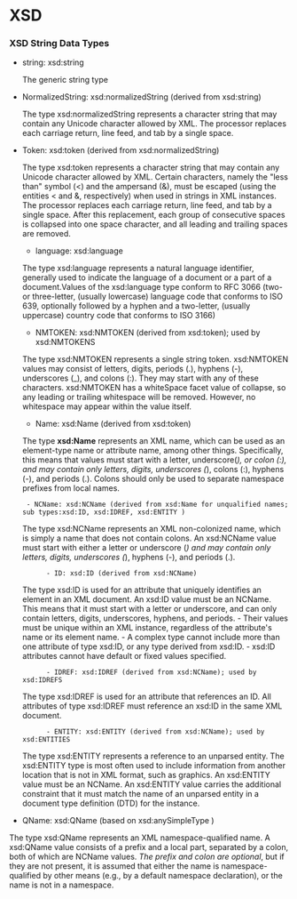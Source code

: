 
XSD
======

### XSD String Data Types
- string:  xsd:string
 
   The generic string type

- NormalizedString: xsd:normalizedString (derived from xsd:string)

   The type xsd:normalizedString represents a character string that may contain any Unicode character allowed by XML. 
   The processor replaces each carriage return, line feed, and tab by a single space.

- Token: xsd:token (derived from xsd:normalizedString)

   The type xsd:token represents a character string that may contain any Unicode character allowed by XML. Certain characters, 
   namely the "less than" symbol (<) and the ampersand (&), must be escaped (using the entities &lt; and &amp;, respectively)
   when used in strings in XML instances. The processor replaces each carriage return, line feed, and tab by a single space.
   After this replacement, each group of consecutive spaces is collapsed into one space character, and all leading and trailing
   spaces are removed. 

   - language: xsd:language

  The type xsd:language represents a natural language identifier, generally used to indicate the language of a document or
  a part of a document.Values of the xsd:language type conform to RFC 3066 (two- or three-letter, (usually lowercase) language
  code that conforms to ISO 639, optionally followed by a hyphen and a two-letter, (usually uppercase) country code that conforms to ISO 3166)
   
   - NMTOKEN: xsd:NMTOKEN (derived from xsd:token); used by xsd:NMTOKENS
   
   The type xsd:NMTOKEN represents a single string token. xsd:NMTOKEN values may consist of letters, digits, periods (.), hyphens (-),
   underscores (_), and colons (:). They may start with any of these characters. xsd:NMTOKEN has a whiteSpace facet value of collapse,
   so any leading or trailing whitespace will be removed. However, no whitespace may appear within the value itself.

   - Name: xsd:Name (derived from xsd:token)
  
  The type **xsd:Name** represents an XML name, which can be used as an element-type name or attribute name, among other things.
  Specifically, this means that values must start with a letter, underscore(_), or colon (:), and may contain only letters,
  digits, underscores (_), colons (:), hyphens (-), and periods (.). Colons should only be used to separate namespace prefixes
  from local names.

       - NCName: xsd:NCName (derived from xsd:Name for unqualified names; sub types:xsd:ID, xsd:IDREF, xsd:ENTITY )
       
   The type xsd:NCName represents an XML non-colonized name, which is simply a name that does not contain colons.
   An xsd:NCName value must start with either a letter or underscore (_) and may contain only letters, digits, 
   underscores (_), hyphens (-), and periods (.).

            - ID: xsd:ID (derived from xsd:NCName)

   The type xsd:ID is used for an attribute that uniquely identifies an element in an XML document.
   An xsd:ID value must be an NCName. This means that it must start with a letter or underscore, and can only 
   contain letters, digits, underscores, hyphens, and periods.
       - Their values must be unique within an XML instance, regardless of the attribute's name or its element name.
       - A complex type cannot include more than one attribute of type xsd:ID, or any type derived from xsd:ID.
       - xsd:ID attributes cannot have default or fixed values specified.

            - IDREF: xsd:IDREF (derived from xsd:NCName); used by xsd:IDREFS

   The type xsd:IDREF is used for an attribute that references an ID. All attributes of type xsd:IDREF must reference 
   an xsd:ID in the same XML document.

            - ENTITY: xsd:ENTITY (derived from xsd:NCName); used by xsd:ENTITIES

   The type xsd:ENTITY represents a reference to an unparsed entity. The xsd:ENTITY type is most often used to include 
   information from another location that is not in XML format, such as graphics. An xsd:ENTITY value must be an NCName.
   An xsd:ENTITY value carries the additional constraint that it must match the name of an unparsed entity in a document
   type definition (DTD) for the instance.
   
- QName: xsd:QName (based on xsd:anySimpleType )

 The type xsd:QName represents an XML namespace-qualified name. A xsd:QName value consists of a prefix and a local part, 
separated by a colon, both of which are NCName values. _The prefix and colon are optional_, but if they are not present, 
it is assumed that either the name is namespace-qualified by other means (e.g., by a default namespace declaration), or
the name is not in a namespace.


   
